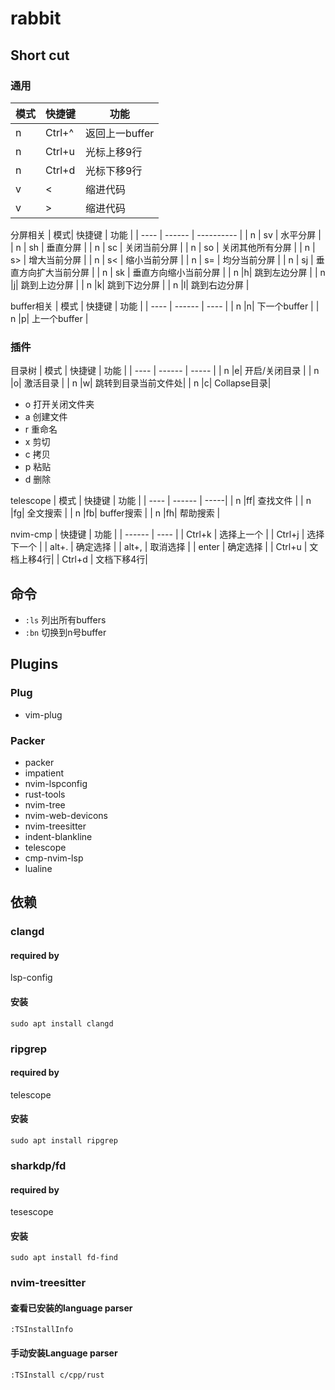 # rabbit

## Short cut

### 通用
| 模式 | 快捷键 |  功能  |
| ---- | ------ | ------ |
|  n  | Ctrl+^ | 返回上一buffer|
|  n  | Ctrl+u | 光标上移9行 |
|  n  | Ctrl+d | 光标下移9行 |
|  v  |   <    | 缩进代码    |
|  v  |   >    | 缩进代码    |

分屏相关
| 模式| 快捷键 |   功能      |
| ---- | ------ | ---------- |
|  n  |   sv   | 水平分屏 |
|  n  |   sh   | 垂直分屏 |
|  n  |   sc   | 关闭当前分屏 |
|  n  |   so   | 关闭其他所有分屏 |
|  n  |   s>   | 增大当前分屏 |
|  n  |   s<   | 缩小当前分屏 |
|  n  |   s=   | 均分当前分屏 |
|  n  |   sj   | 垂直方向扩大当前分屏 |
|  n  |   sk   | 垂直方向缩小当前分屏 |
|  n  |<leader>h| 跳到左边分屏 |
|  n  |<leader>j| 跳到上边分屏 |
|  n  |<leader>k| 跳到下边分屏 |
|  n  |<leader>l| 跳到右边分屏 |

buffer相关
| 模式 | 快捷键 | 功能 |
| ---- | ------ | ---- |
|  n  |<leader>n| 下一个buffer |
|  n  |<leader>p| 上一个buffer |

### 插件
目录树
| 模式 | 快捷键 | 功能 |
| ---- | ------ | ----- |
|  n   |<leader>e| 开启/关闭目录 |
|  n   |<leader>o| 激活目录    |
|  n   |<leader>w| 跳转到目录当前文件处|
|  n   |<leader>c| Collapse目录|

* o 打开关闭文件夹
* a 创建文件
* r 重命名
* x 剪切
* c 拷贝
* p 粘贴
* d 删除

telescope
| 模式 | 快捷键 | 功能 |
| ---- | ------ | -----|
|  n   |<leader>ff| 查找文件 |
|  n   |<leader>fg| 全文搜索 |
|  n   |<leader>fb| buffer搜索 |
|  n   |<leader>fh| 帮助搜索 |

nvim-cmp
| 快捷键 | 功能 |
| ------ | ---- |
| Ctrl+k | 选择上一个 |
| Ctrl+j | 选择下一个 |
| alt+.  | 确定选择   |
| alt+,  | 取消选择   |
| enter  | 确定选择   |
| Ctrl+u | 文档上移4行|
| Ctrl+d | 文档下移4行|

## 命令
* `:ls` 列出所有buffers
* `:bn` 切换到n号buffer

## Plugins
### Plug
* vim-plug

### Packer
* packer
* impatient
* nvim-lspconfig
* rust-tools
* nvim-tree
* nvim-web-devicons
* nvim-treesitter
* indent-blankline
* telescope
* cmp-nvim-lsp
* lualine

## 依赖
### clangd
#### required by
lsp-config
#### 安装
```
sudo apt install clangd
```

### ripgrep
#### required by
telescope
#### 安装
```
sudo apt install ripgrep
```

### sharkdp/fd
#### required by
tesescope
#### 安装
```
sudo apt install fd-find
```

### nvim-treesitter
#### 查看已安装的language parser
```
:TSInstallInfo
```

#### 手动安装Language parser
```
:TSInstall c/cpp/rust
```
